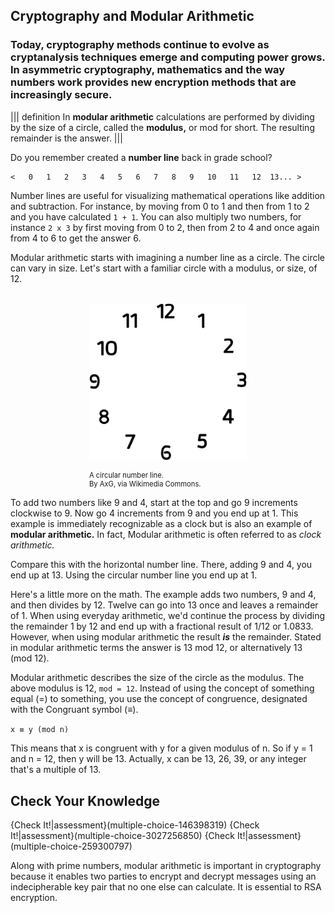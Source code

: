 

## Cryptography and Modular Arithmetic

### Today, cryptography methods continue to evolve as cryptanalysis techniques emerge and computing power grows.  In asymmetric cryptography, mathematics and the way numbers work provides new encryption methods that are increasingly secure.

||| definition
In **modular arithmetic**  calculations are performed by dividing by the size of a circle, called the **modulus,** or mod for short. The resulting remainder is the answer. 
|||

Do you remember created a **number line** back in grade school?

```
<   0   1   2   3   4   5   6   7   8   9   10   11   12  13... >
```
Number lines are useful for visualizing mathematical operations like addition and subtraction. For instance,  by moving from 0 to 1 and then from 1 to 2 and you have calculated ```1 + 1```. You can also multiply two numbers, for instance ```2 x 3``` by first moving from 0 to 2, then from 2 to 4 and once again from 4 to 6 to get the answer 6.

Modular arithmetic starts with imagining a number line as a circle. The circle can vary in size.  Let's start with a familiar circle with a modulus, or size, of 12.   

<br>
<figure class="snippetimg" style="margin: 0 auto;width:50%">
  <img src=".guides/img/Clockface.PNG" alt="Antique skeleton keys. Sourced under CC 0 public domain. publicdomainpictures.net">
  <figcaption style="font-size: 0.8em; text-align: left;">
  <br> A circular number line.   
  </br>
By AxG, via Wikimedia Commons.  </figcaption>
</figure>

To add two numbers like 9 and 4, start at the top and go 9 increments clockwise to 9. Now go 4 increments from 9 and you end up at 1. This example is immediately recognizable as a clock but is also an example of **modular arithmetic.** In fact, Modular arithmetic is often referred to as *clock arithmetic.* 

Compare this with the horizontal number line.  There, adding 9 and 4, you end up at 13. Using the circular number line you end up at 1.


Here's a little more on the math. The example adds two numbers, 9 and 4, and then divides by 12. Twelve can go into 13 once and leaves a remainder of 1. When using everyday arithmetic, we'd continue the process by dividing the remainder 1 by 12 and end up with a fractional result of 1/12 or 1.0833. However, when using modular arithmetic the result ***is*** the remainder. Stated in modular arithmetic terms  the answer is 13 mod 12, or alternatively 13 (mod 12).  

Modular arithmetic describes the size of the circle as the modulus. The above modulus is 12, ```mod = 12```. Instead of using the concept of something equal (=) to something, you use the concept of congruence, designated with the Congruant symbol (≡).

```x ≡ y (mod n)```


This means that x is congruent with y for a given modulus of n. So if y = 1 and n = 12, then y will be 13. Actually, x can be 13, 26, 39, or any integer that's a multiple of 13.

## Check Your Knowledge
{Check It!|assessment}(multiple-choice-146398319)
{Check It!|assessment}(multiple-choice-3027256850)
{Check It!|assessment}(multiple-choice-259300797)


Along with prime numbers, modular arithmetic is important in cryptography because it enables two parties to encrypt and decrypt messages using an indecipherable key pair that no one else can calculate. It is essential to RSA encryption.

